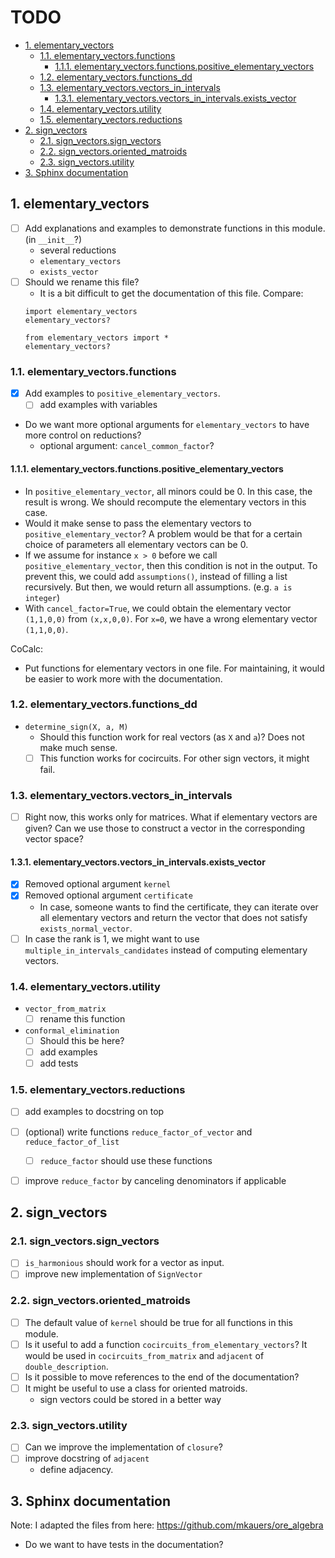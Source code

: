 # TODO

<!-- TOC -->
- [1. elementary_vectors](#1-elementary_vectors)
  - [1.1. elementary_vectors.functions](#11-elementary_vectorsfunctions)
    - [1.1.1. elementary_vectors.functions.positive_elementary_vectors](#111-elementary_vectorsfunctionspositive_elementary_vectors)
  - [1.2. elementary_vectors.functions_dd](#12-elementary_vectorsfunctions_dd)
  - [1.3. elementary_vectors.vectors_in_intervals](#13-elementary_vectorsvectors_in_intervals)
    - [1.3.1. elementary_vectors.vectors_in_intervals.exists_vector](#131-elementary_vectorsvectors_in_intervalsexists_vector)
  - [1.4. elementary_vectors.utility](#14-elementary_vectorsutility)
  - [1.5. elementary_vectors.reductions](#15-elementary_vectorsreductions)
- [2. sign_vectors](#2-sign_vectors)
  - [2.1. sign_vectors.sign_vectors](#21-sign_vectorssign_vectors)
  - [2.2. sign_vectors.oriented_matroids](#22-sign_vectorsoriented_matroids)
  - [2.3. sign_vectors.utility](#23-sign_vectorsutility)
- [3. Sphinx documentation](#3-sphinx-documentation)
<!-- /TOC -->

## 1. elementary_vectors

* [ ] Add explanations and examples to demonstrate functions in this module. (in `__init__`?)
  * several reductions
  * `elementary_vectors`
  * `exists_vector`
* [ ] Should we rename this file?
  * It is a bit difficult to get the documentation of this file.
  Compare:
  ```
  import elementary_vectors
  elementary_vectors?

  from elementary_vectors import *
  elementary_vectors?
  ```

### 1.1. elementary_vectors.functions

* [x] Add examples to `positive_elementary_vectors`.
  * [ ] add examples with variables
* Do we want more optional arguments for `elementary_vectors` to have more control on reductions?
  * optional argument: `cancel_common_factor`?

#### 1.1.1. elementary_vectors.functions.positive_elementary_vectors

* In `positive_elementary_vector`, all minors could be 0.
  In this case, the result is wrong.
  We should recompute the elementary vectors in this case.
* Would it make sense to pass the elementary vectors to `positive_elementary_vector`?
  A problem would be that for a certain choice of parameters all elementary vectors can be 0.
* If we assume for instance `x > 0` before we call `positive_elementary_vector`,
  then this condition is not in the output.
  To prevent this, we could add `assumptions()`, instead of filling a list recursively.
  But then, we would return all assumptions. (e.g. `a is integer`)
* With `cancel_factor=True`, we could obtain the elementary vector `(1,1,0,0)` from `(x,x,0,0)`.
  For `x=0`, we have a wrong elementary vector `(1,1,0,0)`.

CoCalc:
* Put functions for elementary vectors in one file. For maintaining, it would be easier to work more with the documentation.

### 1.2. elementary_vectors.functions_dd

* `determine_sign(X, a, M)`
  * Should this function work for real vectors (as `X` and `a`)? Does not make much sense.
  * [ ] This function works for cocircuits. For other sign vectors, it might fail.

### 1.3. elementary_vectors.vectors_in_intervals

* [ ] Right now, this works only for matrices.
  What if elementary vectors are given? Can we use those to construct a vector in the corresponding vector space?

#### 1.3.1. elementary_vectors.vectors_in_intervals.exists_vector

* [x] Removed optional argument `kernel`
* [x] Removed optional argument `certificate`
  * In case, someone wants to find the certificate, they can iterate over all elementary vectors and return the vector that does not satisfy `exists_normal_vector`.
* [ ] In case the rank is 1, we might want to use `multiple_in_intervals_candidates` instead of computing elementary vectors.

### 1.4. elementary_vectors.utility

* `vector_from_matrix`
  * [ ] rename this function

* `conformal_elimination`
  * [ ] Should this be here?
  * [ ] add examples
  * [ ] add tests

### 1.5. elementary_vectors.reductions

* [ ] add examples to docstring on top
* [ ] (optional) write functions `reduce_factor_of_vector` and `reduce_factor_of_list`
  * [ ] `reduce_factor` should use these functions
* [ ] improve `reduce_factor` by canceling denominators if applicable


## 2. sign_vectors

### 2.1. sign_vectors.sign_vectors

* [ ] `is_harmonious` should work for a vector as input.
* [ ] improve new implementation of `SignVector`

### 2.2. sign_vectors.oriented_matroids

* [ ] The default value of `kernel` should be true for all functions in this module.
* [ ] Is it useful to add a function `cocircuits_from_elementary_vectors`?
  It would be used in `cocircuits_from_matrix` and `adjacent` of `double_description`.
* [ ] Is it possible to move references to the end of the documentation?
* [ ] It might be useful to use a class for oriented matroids.
  * sign vectors could be stored in a better way

### 2.3. sign_vectors.utility

* [ ] Can we improve the implementation of `closure`?
* [ ] improve docstring of `adjacent`
  * define adjacency.

## 3. Sphinx documentation

Note: I adapted the files from here: https://github.com/mkauers/ore_algebra

* Do we want to have tests in the documentation?
